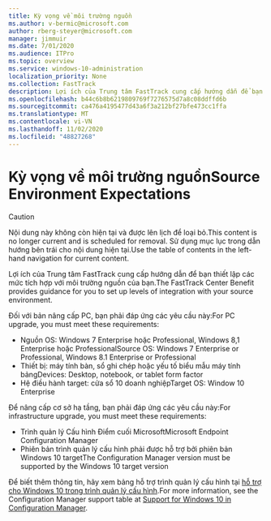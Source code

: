 ```yaml
---
title: Kỳ vọng về môi trường nguồn
ms.author: v-bermic@microsoft.com
author: rberg-steyer@microsoft.com
manager: jimmuir
ms.date: 7/01/2020
ms.audience: ITPro
ms.topic: overview
ms.service: windows-10-administration
localization_priority: None
ms.collection: FastTrack
description: Lợi ích của Trung tâm FastTrack cung cấp hướng dẫn để bạn thiết lập các mức tích hợp với môi trường nguồn của bạn cho việc triển khai Windows 10.
ms.openlocfilehash: b44c6b8b6219809769f7276575d7a8c08ddffd6b
ms.sourcegitcommit: ca476a4195477d43a6f3a212bf27bfe473cc1ffa
ms.translationtype: MT
ms.contentlocale: vi-VN
ms.lasthandoff: 11/02/2020
ms.locfileid: "48827268"
---
```

# <a name="source-environment-expectations"></a><span data-ttu-id="e9b0c-103">Kỳ vọng về môi trường nguồn</span><span class="sxs-lookup"><span data-stu-id="e9b0c-103">Source Environment Expectations</span></span>

> [!CAUTION]
> <span data-ttu-id="e9b0c-104">Nội dung này không còn hiện tại và được lên lịch để loại bỏ.</span><span class="sxs-lookup"><span data-stu-id="e9b0c-104">This content is no longer current and is scheduled for removal.</span></span> <span data-ttu-id="e9b0c-105">Sử dụng mục lục trong dẫn hướng bên trái cho nội dung hiện tại.</span><span class="sxs-lookup"><span data-stu-id="e9b0c-105">Use the table of contents in the left-hand navigation for current content.</span></span>

<span data-ttu-id="e9b0c-106">Lợi ích của Trung tâm FastTrack cung cấp hướng dẫn để bạn thiết lập các mức tích hợp với môi trường nguồn của bạn.</span><span class="sxs-lookup"><span data-stu-id="e9b0c-106">The FastTrack Center Benefit provides guidance for you to set up levels of integration with your source environment.</span></span>
  
<span data-ttu-id="e9b0c-107">Đối với bản nâng cấp PC, bạn phải đáp ứng các yêu cầu này:</span><span class="sxs-lookup"><span data-stu-id="e9b0c-107">For PC upgrade, you must meet these requirements:</span></span>

- <span data-ttu-id="e9b0c-108">Nguồn OS: Windows 7 Enterprise hoặc Professional, Windows 8,1 Enterprise hoặc Professional</span><span class="sxs-lookup"><span data-stu-id="e9b0c-108">Source OS: Windows 7 Enterprise or Professional, Windows 8.1 Enterprise or Professional</span></span>
- <span data-ttu-id="e9b0c-109">Thiết bị: máy tính bàn, sổ ghi chép hoặc yếu tố biểu mẫu máy tính bảng</span><span class="sxs-lookup"><span data-stu-id="e9b0c-109">Devices: Desktop, notebook, or tablet form factor</span></span>
- <span data-ttu-id="e9b0c-110">Hệ điều hành target: cửa sổ 10 doanh nghiệp</span><span class="sxs-lookup"><span data-stu-id="e9b0c-110">Target OS: Window 10 Enterprise</span></span>

<span data-ttu-id="e9b0c-111">Để nâng cấp cơ sở hạ tầng, bạn phải đáp ứng các yêu cầu này:</span><span class="sxs-lookup"><span data-stu-id="e9b0c-111">For infrastructure upgrade, you must meet these requirements:</span></span>   

- <span data-ttu-id="e9b0c-112">Trình quản lý Cấu hình Điểm cuối Microsoft</span><span class="sxs-lookup"><span data-stu-id="e9b0c-112">Microsoft Endpoint Configuration Manager</span></span>  
- <span data-ttu-id="e9b0c-113">Phiên bản trình quản lý cấu hình phải được hỗ trợ bởi phiên bản Windows 10 target</span><span class="sxs-lookup"><span data-stu-id="e9b0c-113">The Configuration Manager version must be supported by the Windows 10 target version</span></span>

<span data-ttu-id="e9b0c-114">Để biết thêm thông tin, hãy xem bảng hỗ trợ trình quản lý cấu hình tại [hỗ trợ cho Windows 10 trong trình quản lý cấu hình](https://docs.microsoft.com/sccm/core/plan-design/configs/support-for-windows-10).</span><span class="sxs-lookup"><span data-stu-id="e9b0c-114">For more information, see the Configuration Manager support table at [Support for Windows 10 in Configuration Manager](https://docs.microsoft.com/sccm/core/plan-design/configs/support-for-windows-10).</span></span>
  